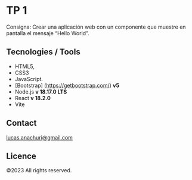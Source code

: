 # TP 1

Consigna: Crear una aplicación web con un componente que muestre en pantalla el mensaje “Hello World”.

## Tecnologies / Tools

- HTML5,
- CSS3
- JavaScript.
- [Bootstrap] (https://getbootstrap.com/) **v5**
- Node.js **v 18.17.0 LTS**
- React **v 18.2.0**
- Vite

## Contact

lucas.anachuri@gmail.com

## Licence

©️2023 <Lucas Anachuri> All rights reserved.

